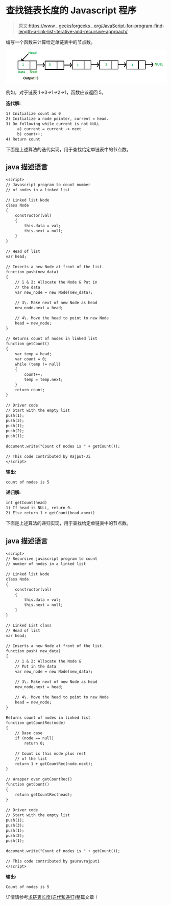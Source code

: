 # 查找链表长度的 Javascript 程序

> 原文:[https://www . geeksforgeeks . org/JavaScript-for-program-find-length-a-link-list-iterative-and-recursive-approach/](https://www.geeksforgeeks.org/javascript-program-for-finding-length-of-a-linked-list-iterative-and-recursive-approach/)

编写一个函数来计算给定单链表中的节点数。

![linkedlist_find_length](img/e38a7cce1aae90394ef3ebc5cd8323c1.png)

例如，对于链表 1->3->1->2->1，函数应该返回 5。

**迭代解:**

```
1) Initialize count as 0 
2) Initialize a node pointer, current = head.
3) Do following while current is not NULL
     a) current = current -> next
     b) count++;
4) Return count 
```

下面是上述算法的迭代实现，用于查找给定单链表中的节点数。

## java 描述语言

```
<script>
// Javascript program to count number
// of nodes in a linked list

// Linked list Node
class Node
{
    constructor(val)
    {
        this.data = val;
        this.next = null;
    }
}

// Head of list
var head;

// Inserts a new Node at front of the list.
function push(new_data)
{
    // 1 & 2: Allocate the Node & Put in
    // the data
    var new_node = new Node(new_data);

    // 3\. Make next of new Node as head
    new_node.next = head;

    // 4\. Move the head to point to new Node
    head = new_node;
}

// Returns count of nodes in linked list
function getCount()
{
    var temp = head;
    var count = 0;
    while (temp != null)
    {
        count++;
        temp = temp.next;
    }
    return count;
}

// Driver code
// Start with the empty list
push(1);
push(3);
push(1);
push(2);
push(1);

document.write("Count of nodes is " + getCount());

// This code contributed by Rajput-Ji
</script>
```

**输出:**

```
count of nodes is 5
```

**递归解:**

```
int getCount(head)
1) If head is NULL, return 0.
2) Else return 1 + getCount(head->next) 
```

下面是上述算法的递归实现，用于查找给定单链表中的节点数。

## java 描述语言

```
<script>
// Recursive javascript program to count
// number of nodes in a linked list

// Linked list Node
class Node
{
    constructor(val)
    {
        this.data = val;
        this.next = null;
    }
}

// Linked List class
// Head of list
var head;

// Inserts a new Node at front of the list.
function push( new_data)
{
    // 1 & 2: Allocate the Node &
    // Put in the data
    var new_node = new Node(new_data);

    // 3\. Make next of new Node as head
    new_node.next = head;

    // 4\. Move the head to point to new Node
    head = new_node;
}

Returns count of nodes in linked list
function getCountRec(node)
{
    // Base case
    if (node == null)
        return 0;

    // Count is this node plus rest
    // of the list
    return 1 + getCountRec(node.next);
}

// Wrapper over getCountRec()
function getCount()
{
    return getCountRec(head);
}

// Driver code
// Start with the empty list   
push(1);
push(3);
push(1);
push(2);
push(1);

document.write("Count of nodes is " + getCount());

// This code contributed by gauravrajput1
</script>
```

**输出:**

```
Count of nodes is 5
```

详情请参考[求链表长度(迭代和递归)](https://www.geeksforgeeks.org/find-length-of-a-linked-list-iterative-and-recursive/)整篇文章！